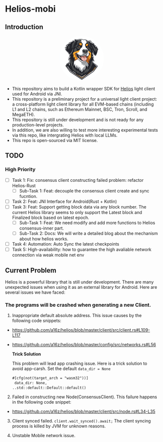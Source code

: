 # Helios-mobi

## Introduction

<p align="center">
<img src="./blgo2.png" width="148" style="border-radius: 55%;"/>
</p>

- This repository aims to build a Kotlin wrapper SDK for [Helios](https://github.com/a16z) light client used for Android via JNI.
- This repository is a preliminary project for a universal light client project: a cross-platform light client library for all EVM-based chains (including L1 and L2 chains, such as Ethereum Mainnet, BSC, Tron, Scroll, and MegaETH).
- This repository is still under development and is not ready for any production-level projects.
- In addition, we are also willing to test more interesting experimental tests via this repo, like intergrating Helios with local LLMs.
- This repo is open-sourced via MIT license.

## TODO

### High Priority
- [ ] Task 1: Fix: consensus client constructing failed problem: refactor Helios-Rust
    - [ ] Sub-Task 1: Feat: decouple the consensus client create and sync fucntion.
- [ ] Task 2: Feat: JNI Interface for Android(Rust + Kotlin)
- [ ] Task 3: Feat: Support getting block data via any block number. The current Helios library seems to only support the Latest block and Finalized block based on latest epoch.
    - [ ] Sub-Task 1: Feat: We need modify and add more functions to Helios consensus-inner part.
    - [ ] Sub-Task 2: Docs: We will write a detailed blog about the mechanism about how helios works.
- [ ] Task 4: Automation: Auto Sync the latest checkpoints
- [ ] Task 5: High-availability: how to guarantee the high avaliable network connection via weak mobile net env
## Current Problem
Helios is a powerful library that is still under development. There are many unexpected issues when using it as an external library for Android. Here are several issues we have faced:

### The programs will be crashed when generating a new Client.

1. Inappropriate default absolute address. This issue causes by the following code snippets:  
- https://github.com/a16z/helios/blob/master/client/src/client.rs#L109-L117
- https://github.com/a16z/helios/blob/master/config/src/networks.rs#L56

    **Trick Solution**
    
    This problem will lead app crashing issue. Here is a trick solution to avoid app-carsh. Set the default `data_dir = None`

    ```
    #[cfg(not(target_arch = "wasm32"))]
     data_dir: None,
    ..std::default::Default::default()
    ```
2. Failed in constructing new Node(ConsensusClient). This failure happens in the following code snippet:
- https://github.com/a16z/helios/blob/master/client/src/node.rs#L34-L35

3. Client synced failed. `client.wait_synced().await;`
The client syncing process is killed by JVM for unknown reasons.

4. Unstable Mobile network issue.
